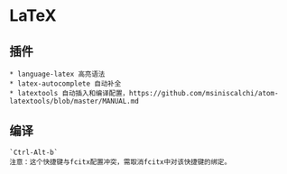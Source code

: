 # LaTeX 

## 插件

	* language-latex 高亮语法
  	* latex-autocomplete 自动补全
	* latextools 自动插入和编译配置，https://github.com/msiniscalchi/atom-latextools/blob/master/MANUAL.md

## 编译
 	`Ctrl-Alt-b`
	注意：这个快捷键与fcitx配置冲突，需取消fcitx中对该快捷键的绑定。
